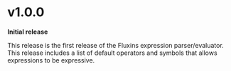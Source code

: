 # v1.0.0

**Initial release**

This release is the first release of the Fluxins expression parser/evaluator. This release includes a list of default operators and symbols that allows expressions to be expressive.